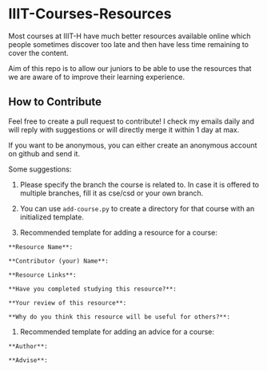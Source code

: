 # IIIT-Courses-Resources

Most courses at IIIT-H have much better resources available online
which people sometimes discover too late and then have less time
remaining to cover the content. 

Aim of this repo is to allow our juniors to be able to use the resources
that we are aware of to improve their learning experience.

## How to Contribute

Feel free to create a pull request to contribute! I check my emails daily and
will reply with suggestions or will directly merge it within 1 day at max. 

If you want to be anonymous, you can either create an anonymous account on
github and send it.

Some suggestions:

1. Please specify the branch the course is related to. In case it is offered
to multiple branches, fill it as cse/csd or your own branch.

1. You can use `add-course.py` to create a directory for that course with an
initialized template.

1. Recommended template for adding a resource for a course:

```
**Resource Name**:

**Contributor (your) Name**:

**Resource Links**:

**Have you completed studying this resource?**:

**Your review of this resource**:

**Why do you think this resource will be useful for others?**:
```

1. Recommended template for adding an advice for a course:

```
**Author**:

**Advise**:
```
